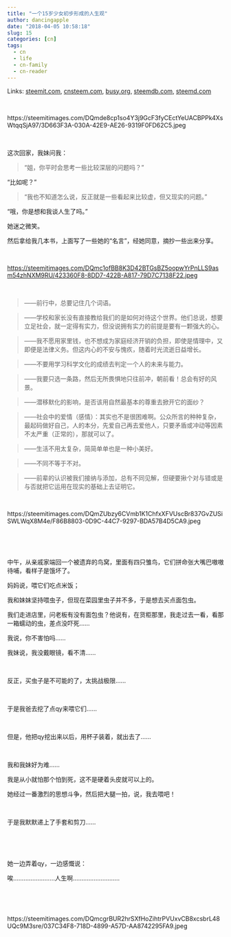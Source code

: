 ```yaml
---
title: "一个15岁少女初步形成的人生观"
author: dancingapple
date: "2018-04-05 10:58:18"
slug: 15
categories: [cn]
tags: 
  - cn
  - life
  - cn-family
  - cn-reader
---
```


Links: [steemit.com](https://steemit.com/cn/@dancingapple/15), [cnsteem.com](https://cnsteem.com/cn/@dancingapple/15), [busy.org](https://busy.org/cn/@dancingapple/15), [steemdb.com](https://steemdb.com/cn/@dancingapple/15), [steemd.com](https://steemd.com/cn/@dancingapple/15)

<html>
<p><br></p>
<p>https://steemitimages.com/DQmde8cp1so4Y3j9GcF3fyCEctYeUACBPPk4XsWtqqSjA97/3D663F3A-030A-42E9-AE26-9319F0FD62C5.jpeg</p>
<p><br></p>
<p>这次回家，我妹问我：</p>
<blockquote>“姐，你平时会思考一些比较深层的问题吗？”</blockquote>
<p>“比如呢？”</p>
<blockquote>“我也不知道怎么说，反正就是一些看起来比较虚，但又现实的问题。”</blockquote>
<p>“哦，你是想和我谈人生了吗。”</p>
<p>她迷之微笑。</p>
<p>然后拿给我几本书，上面写了一些她的“名言”，经她同意，摘抄一些出来分享。</p>
<p><br></p>

https://steemitimages.com/DQmc1ofBB8K3D42BTGsBZ5oopwYrPnLLS9asm54zhNXM9RU/423360F8-8DD7-422B-A817-79D7C7138F22.jpeg
<p><br></p>
<blockquote>——前行中，总要记住几个词语。</blockquote>
<blockquote>——学校和家长没有直接教给我们的是如何对待这个世界。他们总说，想要立足社会，就一定得有实力，但没说拥有实力的前提是要有一颗强大的心。</blockquote>
<blockquote>——我不愿用家里钱，也不想成为家庭经济开销的负担，即使是情理中，又即便是法律义务。但这内心的不安与愧疚，随着时光流逝日益增长。</blockquote>
<blockquote>——不要用学习科学文化的成绩去判定一个人的未来与能力。</blockquote>
<blockquote>——我要只选一条路，然后无所畏惧地只往前冲，朝前看！总会有好的风景。</blockquote>
<blockquote>——潜移默化的影响，是否该用自然最基本的尊重去掀开它的面纱？</blockquote>
<blockquote>——社会中的爱情（感情）：其实也不是很困难啊。公众所言的种种复杂，最起码做好自己，人的本分，先爱自己再去爱他人，只要矛盾或冲动等因素不太严重（正常的），那就可以了。</blockquote>
<blockquote>——生活不用太复杂，简简单单也是一种小美好。</blockquote>
<blockquote>——不同不等于不对。</blockquote>
<blockquote>——前辈的认识被我们接纳与添加，总有不同见解，但硬要揪个对与错或是与否就把它运用在现实的基础上去证明它。</blockquote>
<p><br></p>
<p>https://steemitimages.com/DQmZUbzy6CVmb1K1ChfxXFVUscBr837GvZUSiSWLWqX8M4e/F86B8803-0D9C-44C7-9297-BDA57B4D5CA9.jpeg</p>
<p><br></p>
<p><br></p>
<p>中午，从亲戚家端回一个被遗弃的鸟窝，里面有四只雏鸟，它们拼命张大嘴巴嗷嗷待哺，看样子是饿坏了。</p>
<p>妈妈说，喂它们吃点米饭；</p>
<p>我和妹妹坚持喂虫子，但现在菜园里虫子并不多，于是想去买点面包虫。</p>
<p>我们走进店里，问老板有没有面包虫？他说有，在货柜那里，我走过去一看，看那一箱蠕动的虫，差点没吓死……</p>
<p>我说，你不害怕吗……</p>
<p>我妹说，我没戴眼镜，看不清……</p>
<p><br></p>
<p>反正，买虫子是不可能的了，太挑战极限……</p>
<p><br></p>
<p>于是我爸去挖了点qy来喂它们……</p>
<p><br></p>
<p>但是，他把qy挖出来以后，用杯子装着，就出去了……</p>
<p><br></p>
<p>我和我妹好为难……</p>
<p>我是从小就怕那个怕到死，这不是硬着头皮就可以上的。</p>
<p>她经过一番激烈的思想斗争，然后把大腿一拍，说，我去喂吧！</p>
<p><br></p>
<p>于是我默默递上了手套和剪刀……</p>
<p><br></p>
<p><br></p>
<p>她一边弄着qy，一边感慨说：</p>
<p>唉……………………人生啊………………………</p>
<p><br></p>
<p><br></p>
<p>https://steemitimages.com/DQmcgrBUR2hrSXfHoZihtrPVUxvCB8xcsbrL48UQc9M3sre/037C34F8-718D-4899-A57D-AA8742295FA9.jpeg</p>
</html>
